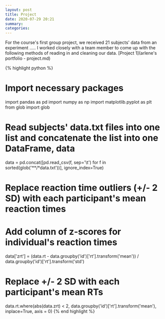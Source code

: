 ```yaml
---
layout: post
title: Project
date: 2020-07-29 20:21
summary: 
categories: 
---
```


For the course's first group project, we received 21 subjects' data from an experiment ..... I worked closely with a team member to come up with the following methods of reading in and cleaning our data. 
[Project 1](arlene's portfolio - project.md)

{% highlight python %}
# Import necessary packages 
import pandas as pd
import numpy as np
import matplotlib.pyplot as plt
from glob import glob

# Read subjects' data.txt files into one list and concatenate the list into one DataFrame, data
data = pd.concat([pd.read_csv(f, sep='\t') for f in sorted(glob('**/*data.txt'))], ignore_index=True)
# Replace reaction time outliers (+/- 2 SD) with each participant's mean reaction times

# Add column of z-scores for individual's reaction times
data['zrt'] = (data.rt - data.groupby('id')['rt'].transform('mean')) / data.groupby('id')['rt'].transform('std')
# Replace +/- 2 SD with each participant's mean RTs
data.rt.where(abs(data.zrt) < 2, data.groupby('id')['rt'].transform('mean'), inplace=True, axis = 0)
{% end highlight %}

